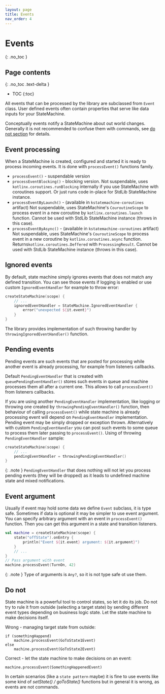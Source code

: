 ```yaml
---
layout: page
title: Events
nav_order: 4
---
```


# Events
{: .no_toc }

## Page contents
{: .no_toc .text-delta }

- TOC
{:toc}

All events that can be processed by the library are subclassed from `Event` class.
User defined events often contain properties that serve like data inputs for your StateMachine.

Conceptually events notify a StateMachine about out world changes.
Generally it is not recommended to confuse them with commands, see [do not section](#do-not) for details.

## Event processing

When a StateMachine is created, configured and started it is ready to process incoming events.
It is done with `processEvent()` functions family.

* `processEvent()` - suspendable version
* `processEventBlocking()` - blocking version. Not suspendable, uses `kotlinx.coroutines.runBlocking`
  internally if you use StateMachine with coroutines support. Or just runs code in-place for StdLib StateMachine
  instance.
* `processEventByLaunch()` - (available in `kstatemachine-coroutines` artifact) Not suspendable, uses StateMachine's
  `CouroutineScope` to process event in a new coroutine by `kotlinx.coroutines.launch` function.
  Cannot be used with StdLib StateMachine instance (throws in this case).
* `processEventByAsync()` - (available in `kstatemachine-coroutines` artifact) Not suspendable, uses StateMachine's
  `CouroutineScope` to process event in a new coroutine by `kotlinx.coroutines.async` function.
  Returns`kotlinx.coroutines.Deffered` with `ProcessingResult`.
  Cannot be used with StdLib StateMachine instance (throws in this case).

## Ignored events

By default, state machine simply ignores events that does not match any defined transition. You can see those events if
logging is enabled or use custom `IgnoredEventHandler` for example to throw error:

```kotlin
createStateMachine(scope) {
    // ...
    ignoredEventHandler = StateMachine.IgnoredEventHandler {
        error("unexpected ${it.event}")
    }
}
```

The library provides implementation of such throwing handler by `throwingIgnoredEventHandler()` function.

## Pending events

Pending events are such events that are posted for processing while another event is already processing, for example
from listeners callbacks.

Default `PendingEventHandler` that is created with `queuePendingEventHandler()` stores such events in queue and machine
processes them all after a current one. This allows to call `processEvent()` from listeners callbacks.

If you are using another `PendingEventHandler` implementation, like logging or throwing one created by
`throwingPendingEventHandler()` function, then behaviour of calling `processEvent()` while state machine is already
processing event will depend on `PendingEventHandler` implementation. Pending event may be simply dropped or exception
thrown. Alternatively with custom `PendingEventHandler` you can post such events to some queue to process them later
passing to `processEvent()`. Using of throwing `PendingEventHandler` sample:

```kotlin
createStateMachine(scope) {
    // ...
    pendingEventHandler = throwingPendingEventHandler()
}
```

{: .note }
`PendingEventHandler` that does nothing will not let you process pending events (they will be dropped) as it
leads to undefined machine state and mixed notifications.

## Event argument

Usually if event may hold some data we define `Event` subclass, it is type safe. Sometimes if data is optional it may be
simpler to use event argument. You can specify arbitrary argument with an event in `processEvent()` function. Then you
can get this argument in a state and transition listeners.

```kotlin
val machine = createStateMachine(scope) {
    state("offState").onEntry {
        println("Event ${it.event} argument: ${it.argument}")
    }
    // ...
}
// Pass argument with event
machine.processEvent(TurnOn, 42)
```

{: .note }
Type of arguments is `Any?`, so it is not type safe ot use them.

## Do not

State machine is a powerful tool to control states, so let it do its job. Do not try to rule it from outside
(selecting a target state) by sending different event types depending on business logic state. Let the state machine
to make decisions itself.

Wrong - managing target state from outside:

```kotin
if (somethingHappend)
    machine.processEvent(GoToState1Event)
else 
    machine.processEvent(GoToState2Event)
```

Correct - let the state machine to make decisions on an event:

```kotin
machine.processEvent(SomethingHappenedEvent)
```

In certain scenarios (like a `state pattern` maybe) it is fine to use events like some kind of _setState() /
goToState()_
functions but in general it is wrong, as events are not commands.